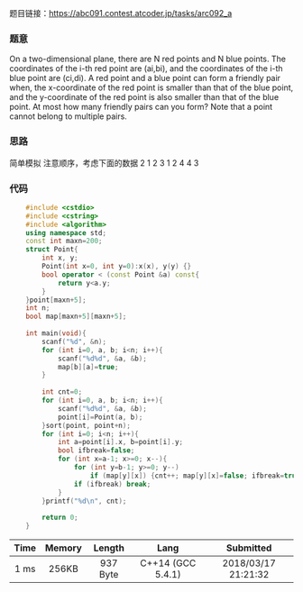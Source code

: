 题目链接：<https://abc091.contest.atcoder.jp/tasks/arc092_a>

### 题意
On a two-dimensional plane, there are N red points and N blue points. The coordinates of the i-th red point are (ai,bi), and the coordinates of the i-th blue point are (ci,di).
A red point and a blue point can form a friendly pair when, the x-coordinate of the red point is smaller than that of the blue point, and the y-coordinate of the red point is also smaller than that of the blue point.
At most how many friendly pairs can you form? Note that a point cannot belong to multiple pairs.

### 思路
简单模拟
注意顺序，考虑下面的数据
2
1 2
3 1
2 4
4 3

### 代码
```cpp
    #include <cstdio>
    #include <cstring>
    #include <algorithm>
    using namespace std;
    const int maxn=200;
    struct Point{
        int x, y;
        Point(int x=0, int y=0):x(x), y(y) {}
        bool operator < (const Point &a) const{
            return y<a.y;
        }
    }point[maxn+5];
    int n;
    bool map[maxn+5][maxn+5];
     
    int main(void){
        scanf("%d", &n);
        for (int i=0, a, b; i<n; i++){
            scanf("%d%d", &a, &b);
            map[b][a]=true;
        }
     
        int cnt=0;
        for (int i=0, a, b; i<n; i++){
            scanf("%d%d", &a, &b);
            point[i]=Point(a, b);
        }sort(point, point+n);
        for (int i=0; i<n; i++){
            int a=point[i].x, b=point[i].y;
            bool ifbreak=false;
            for (int x=a-1; x>=0; x--){
                for (int y=b-1; y>=0; y--)
                    if (map[y][x]) {cnt++; map[y][x]=false; ifbreak=true; break;}
                if (ifbreak) break;
            }
        }printf("%d\n", cnt);
     
        return 0;
    }
```

Time|Memory|Length|Lang|Submitted
:-:|:-:|:-:|:-:|:-:
1 ms|256KB|937 Byte|C++14 (GCC 5.4.1)|2018/03/17 21:21:32